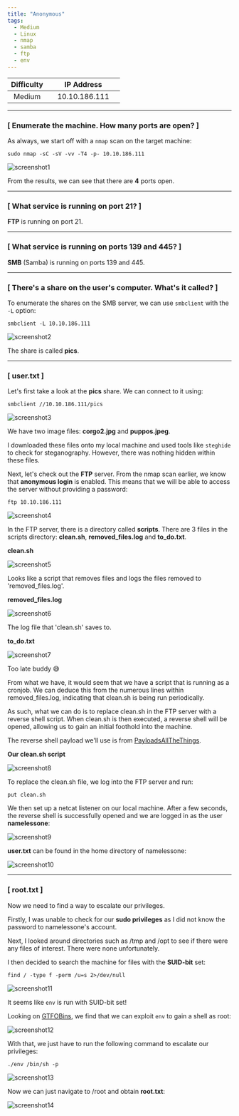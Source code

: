 ```yaml
---
title: "Anonymous"
tags:
  - Medium
  - Linux
  - nmap
  - samba
  - ftp
  - env
---
```


| Difficulty |  |  IP Address   |  |
| :--------: |--| :-----------: |--|
|   Medium   |  | 10.10.186.111 |  |

---

### [ Enumerate the machine.  How many ports are open? ]

As always, we start off with a `nmap` scan on the target machine:

```
sudo nmap -sC -sV -vv -T4 -p- 10.10.186.111
```

![screenshot1](../assets/images/anonymous/screenshot1.png)

From the results, we can see that there are **4** ports open.

---

### [ What service is running on port 21? ]

**FTP** is running on port 21.

---

### [ What service is running on ports 139 and 445? ]

**SMB** (Samba) is running on ports 139 and 445.

---

### [ There's a share on the user's computer.  What's it called? ]

To enumerate the shares on the SMB server, we can use `smbclient` with the `-L` option:

```
smbclient -L 10.10.186.111
```

![screenshot2](../assets/images/anonymous/screenshot2.png)

The share is called **pics**.

---

### [ user.txt ]

Let's first take a look at the **pics** share. We can connect to it using:

```
smbclient //10.10.186.111/pics
```

![screenshot3](../assets/images/anonymous/screenshot3.png)

We have two image files: **corgo2.jpg** and **puppos.jpeg**.

I downloaded these files onto my local machine and used tools like `steghide` to check for steganography. However, there was nothing hidden within these files.

Next, let's check out the **FTP** server. From the nmap scan earlier, we know that **anonymous login** is enabled. This means that we will be able to access the server without providing a password:

```
ftp 10.10.186.111
```

![screenshot4](../assets/images/anonymous/screenshot4.png)

In the FTP server, there is a directory called **scripts**. There are 3 files in the scripts directory: **clean.sh**, **removed_files.log** and **to_do.txt**.

**clean.sh**

![screenshot5](../assets/images/anonymous/screenshot5.png)

Looks like a script that removes files and logs the files removed to 'removed_files.log'.

**removed_files.log**

![screenshot6](../assets/images/anonymous/screenshot6.png)

The log file that 'clean.sh' saves to.

**to_do.txt**

![screenshot7](../assets/images/anonymous/screenshot7.png)

Too late buddy :sweat_smile:

From what we have, it would seem that we have a script that is running as a cronjob. We can deduce this from the numerous lines within removed_files.log, indicating that clean.sh is being run periodically.

As such, what we can do is to replace clean.sh in the FTP server with a reverse shell script. When clean.sh is then executed, a reverse shell will be opened, allowing us to gain an initial foothold into the machine.

The reverse shell payload we'll use is from [PayloadsAllTheThings](https://github.com/swisskyrepo/PayloadsAllTheThings/blob/master/Methodology%20and%20Resources/Reverse%20Shell%20Cheatsheet.md).

**Our clean.sh script**

![screenshot8](../assets/images/anonymous/screenshot8.png)

To replace the clean.sh file, we log into the FTP server and run:

```
put clean.sh
```

We then set up a netcat listener on our local machine. After a few seconds, the reverse shell is successfully opened and we are logged in as the user **namelessone**:

![screenshot9](../assets/images/anonymous/screenshot9.png)

**user.txt** can be found in the home directory of namelessone:

![screenshot10](../assets/images/anonymous/screenshot10.png)

---

### [ root.txt ]

Now we need to find a way to escalate our privileges.

Firstly, I was unable to check for our **sudo privileges** as I did not know the password to namelessone's account.

Next, I looked around directories such as /tmp and /opt to see if there were any files of interest. There were none unfortunately.

I then decided to search the machine for files with the **SUID-bit** set:

```
find / -type f -perm /u=s 2>/dev/null
```

![screenshot11](../assets/images/anonymous/screenshot11.png)

It seems like `env` is run with SUID-bit set!

Looking on [GTFOBins](https://gtfobins.github.io/gtfobins/env/), we find that we can exploit `env` to gain a shell as root:

![screenshot12](../assets/images/anonymous/screenshot12.png)

With that, we just have to run the following command to escalate our privileges:

```
./env /bin/sh -p
```

![screenshot13](../assets/images/anonymous/screenshot13.png)

Now we can just navigate to /root and obtain **root.txt**:

![screenshot14](../assets/images/anonymous/screenshot14.png)

